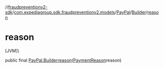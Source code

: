 //[fraudpreventionv2-sdk](../../../../index.md)/[com.expediagroup.sdk.fraudpreventionv2.models](../../index.md)/[PayPal](../index.md)/[Builder](index.md)/[reason](reason.md)

# reason

[JVM]\

public final [PayPal.Builder](index.md)[reason](reason.md)([PaymentReason](../../-payment-reason/index.md)reason)
